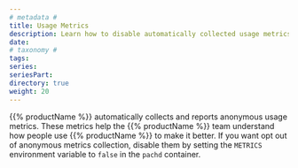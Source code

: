 ```yaml
---
# metadata # 
title: Usage Metrics
description: Learn how to disable automatically collected usage metrics. 
date: 
# taxonomy #
tags: 
series:
seriesPart:
directory: true
weight: 20
---
```


{{% productName %}} automatically collects and reports anonymous usage metrics.
These metrics help the {{% productName %}} team understand how people use
{{% productName %}} to make it better. If you want opt out of anonymous metrics
collection, disable them by setting the `METRICS` environment variable
to `false` in the `pachd` container.
